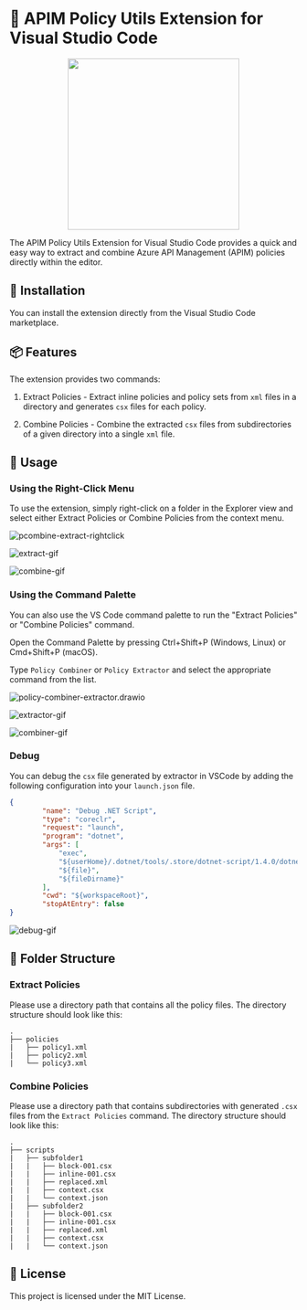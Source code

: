 # 🚀 APIM Policy Utils Extension for Visual Studio Code

<p align="center">
  <img width="300" height="300" src="https://raw.githubusercontent.com/zoeyzuo-se/vsc-apim-policy-utils/main/images/icon.png">
</p>

The APIM Policy Utils Extension for Visual Studio Code provides a quick and easy way to extract and combine Azure API Management (APIM) policies directly within the editor.

## 🔧 Installation
You can install the extension directly from the Visual Studio Code marketplace.

## 📦 Features
The extension provides two commands:

1. Extract Policies - Extract inline policies and policy sets from `xml` files in a directory and generates `csx` files for each policy.

2. Combine Policies - Combine the extracted `csx` files from subdirectories of a given directory into a single `xml` file.

## 📝 Usage
### Using the Right-Click Menu
To use the extension, simply right-click on a folder in the Explorer view and select either Extract Policies or Combine Policies from the context menu.

![pcombine-extract-rightclick](https://raw.githubusercontent.com/zoeyzuo-se/vsc-apim-policy-utils/main/images/combine-extract-rightclick.png)

![extract-gif](https://raw.githubusercontent.com/zoeyzuo-se/vsc-apim-policy-utils/main/images/extract.gif)

![combine-gif](https://raw.githubusercontent.com/zoeyzuo-se/vsc-apim-policy-utils/main/images/combine.gif)

### Using the Command Palette
You can also use the VS Code command palette to run the "Extract Policies" or "Combine Policies" command.

Open the Command Palette by pressing Ctrl+Shift+P (Windows, Linux) or Cmd+Shift+P (macOS).

Type `Policy Combiner` or `Policy Extractor` and select the appropriate command from the list.

![policy-combiner-extractor.drawio](https://raw.githubusercontent.com/zoeyzuo-se/vsc-apim-policy-utils/main/images/policy-combiner-extractor.drawio.png)

![extractor-gif](https://raw.githubusercontent.com/zoeyzuo-se/vsc-apim-policy-utils/main/images/extractor.gif)

![combiner-gif](https://raw.githubusercontent.com/zoeyzuo-se/vsc-apim-policy-utils/main/images/combiner.gif)

### Debug

You can debug the `csx` file generated by extractor in VSCode by adding the following configuration into your `launch.json` file.

```json
{
        "name": "Debug .NET Script",
        "type": "coreclr",
        "request": "launch",
        "program": "dotnet",
        "args": [
            "exec",
            "${userHome}/.dotnet/tools/.store/dotnet-script/1.4.0/dotnet-script/1.4.0/tools/net7.0/any/dotnet-script.dll",
            "${file}",
            "${fileDirname}"
        ],
        "cwd": "${workspaceRoot}",
        "stopAtEntry": false
}
```

![debug-gif](https://raw.githubusercontent.com/zoeyzuo-se/vsc-apim-policy-utils/main/images/debug-csx.gif)

## 📂 Folder Structure
### Extract Policies
Please use a directory path that contains all the policy files. The directory structure should look like this:

```
.
├── policies
|   ├── policy1.xml
|   ├── policy2.xml
|   └── policy3.xml
```

### Combine Policies
Please use a directory path that contains subdirectories with generated `.csx` files from the `Extract Policies` command. The directory structure should look like this:

```
.
├── scripts
|   ├── subfolder1
|   |   ├── block-001.csx
|   |   ├── inline-001.csx
|   |   ├── replaced.xml
|   |   ├── context.csx
|   |   └── context.json
|   ├── subfolder2
|   |   ├── block-001.csx
|   |   ├── inline-001.csx
|   |   ├── replaced.xml
|   |   ├── context.csx
|   |   └── context.json
```



## 📜 License
This project is licensed under the MIT License.